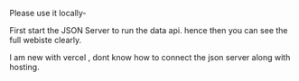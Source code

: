 Please use it locally-

First start the JSON Server to run the data api. hence then you can see the full webiste clearly.


I am new with vercel , dont know how to connect the json server along with hosting.
